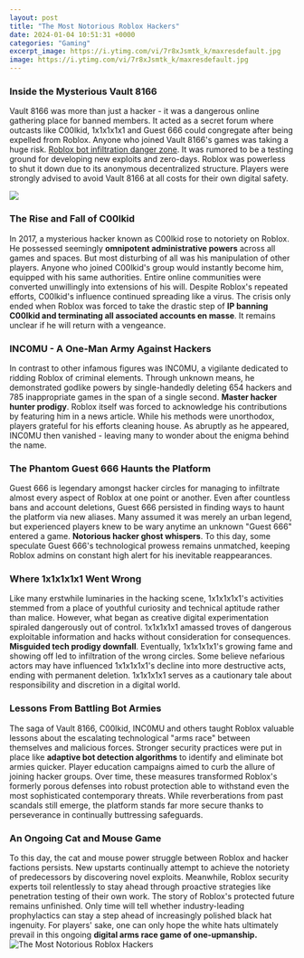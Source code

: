 ```yaml
---
layout: post
title: "The Most Notorious Roblox Hackers"
date: 2024-01-04 10:51:31 +0000
categories: "Gaming"
excerpt_image: https://i.ytimg.com/vi/7r8xJsmtk_k/maxresdefault.jpg
image: https://i.ytimg.com/vi/7r8xJsmtk_k/maxresdefault.jpg
---
```


### Inside the Mysterious Vault 8166
Vault 8166 was more than just a hacker - it was a dangerous online gathering place for banned members. It acted as a secret forum where outcasts like C00lkid, 1x1x1x1x1 and Guest 666 could congregate after being expelled from Roblox. Anyone who joined Vault 8166's games was taking a huge risk. [Roblox bot infiltration danger zone](https://store.fi.io.vn/womens-cow-farmer-i-love-farm-things-i-do-in-my-spare-time-funny-v-neck-t-shirt/women&). It was rumored to be a testing ground for developing new exploits and zero-days. Roblox was powerless to shut it down due to its anonymous decentralized structure. Players were strongly advised to avoid Vault 8166 at all costs for their own digital safety. 

![](https://i.ytimg.com/vi/uKuOW_vM_Jk/maxresdefault.jpg)
### The Rise and Fall of C00lkid
In 2017, a mysterious hacker known as C00lkid rose to notoriety on Roblox. He possessed seemingly **omnipotent administrative powers** across all games and spaces. But most disturbing of all was his manipulation of other players. Anyone who joined C00lkid's group would instantly become him, equipped with his same authorities. Entire online communities were converted unwillingly into extensions of his will. Despite Roblox's repeated efforts, C00lkid's influence continued spreading like a virus. The crisis only ended when Roblox was forced to take the drastic step of **IP banning C00lkid and terminating all associated accounts en masse**. It remains unclear if he will return with a vengeance.
### INC0MU - A One-Man Army Against Hackers 
In contrast to other infamous figures was INC0MU, a vigilante dedicated to ridding Roblox of criminal elements. Through unknown means, he demonstrated godlike powers by single-handedly deleting 654 hackers and 785 inappropriate games in the span of a single second. **Master hacker hunter prodigy**. Roblox itself was forced to acknowledge his contributions by featuring him in a news article. While his methods were unorthodox, players grateful for his efforts cleaning house. As abruptly as he appeared, INC0MU then vanished - leaving many to wonder about the enigma behind the name. 
### The Phantom Guest 666 Haunts the Platform
Guest 666 is legendary amongst hacker circles for managing to infiltrate almost every aspect of Roblox at one point or another. Even after countless bans and account deletions, Guest 666 persisted in finding ways to haunt the platform via new aliases. Many assumed it was merely an urban legend, but experienced players knew to be wary anytime an unknown "Guest 666" entered a game. **Notorious hacker ghost whispers**. To this day, some speculate Guest 666's technological prowess remains unmatched, keeping Roblox admins on constant high alert for his inevitable reappearances. 
### Where 1x1x1x1x1 Went Wrong
Like many erstwhile luminaries in the hacking scene, 1x1x1x1x1's activities stemmed from a place of youthful curiosity and technical aptitude rather than malice. However, what began as creative digital experimentation spiraled dangerously out of control. 1x1x1x1x1 amassed troves of dangerous exploitable information and hacks without consideration for consequences. **Misguided tech prodigy downfall**. Eventually, 1x1x1x1x1's growing fame and showing off led to infiltration of the wrong circles. Some believe nefarious actors may have influenced 1x1x1x1x1's decline into more destructive acts, ending with permanent deletion. 1x1x1x1x1 serves as a cautionary tale about responsibility and discretion in a digital world.
### Lessons From Battling Bot Armies  
The saga of Vault 8166, C00lkid, INC0MU and others taught Roblox valuable lessons about the escalating technological "arms race" between themselves and malicious forces. Stronger security practices were put in place like **adaptive bot detection algorithms** to identify and eliminate bot armies quicker. Player education campaigns aimed to curb the allure of joining hacker groups. Over time, these measures transformed Roblox's formerly porous defenses into robust protection able to withstand even the most sophisticated contemporary threats. While reverberations from past scandals still emerge, the platform stands far more secure thanks to perseverance in continually buttressing safeguards.
### An Ongoing Cat and Mouse Game
To this day, the cat and mouse power struggle between Roblox and hacker factions persists. New upstarts continually attempt to achieve the notoriety of predecessors by discovering novel exploits. Meanwhile, Roblox security experts toil relentlessly to stay ahead through proactive strategies like penetration testing of their own work. The story of Roblox's protected future remains unfinished. Only time will tell whether industry-leading prophylactics can stay a step ahead of increasingly polished black hat ingenuity. For players' sake, one can only hope the white hats ultimately prevail in this ongoing **digital arms race game of one-upmanship.**
![The Most Notorious Roblox Hackers](https://i.ytimg.com/vi/7r8xJsmtk_k/maxresdefault.jpg)
